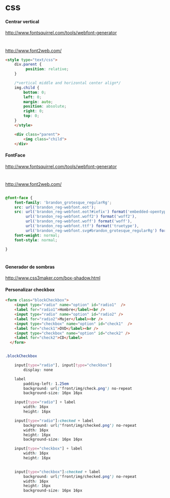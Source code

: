 # css

#### Centrar vertical
http://www.fontsquirrel.com/tools/webfont-generator
#
http://www.font2web.com/

```html
<style type="text/css">
    div.parent {
         position: relative;
    }

    /*vertical middle and horizontal center align*/
    img.child {
        bottom: 0;
        left: 0;
        margin: auto;
        position: absolute;
        right: 0;
        top: 0;
    }
    </style>

    <div class="parent">
        <img class="child"> 
    </div>
```

#### FontFace
http://www.fontsquirrel.com/tools/webfont-generator
#
http://www.font2web.com/

```css

@font-face {
    font-family: 'brandon_grotesque_regularRg';
    src: url('brandon_reg-webfont.eot');
    src: url('brandon_reg-webfont.eot?#iefix') format('embedded-opentype'),
         url('brandon_reg-webfont.woff2') format('woff2'),
         url('brandon_reg-webfont.woff') format('woff'),
         url('brandon_reg-webfont.ttf') format('truetype'),
         url('brandon_reg-webfont.svg#brandon_grotesque_regularRg') format('svg');
    font-weight: normal;
    font-style: normal;

}
```
#
#### Generador de sombras
http://www.css3maker.com/box-shadow.html


#### Personalizar checkbox

```html
<form class="blockCheckbox">
    <input type="radio" name="option" id="radio1"  />
    <label for="radio1">Hombre</label><br />
    <input type="radio" name="option" id="radio2" />
    <label for="radio2">Mujer</label><br />
    <input type="checkbox" name="option" id="check1"  />
    <label for="check1">DVD</label><br />
    <input type="checkbox" name="option" id="check2" />
    <label for="check2">CD</label>
  </form>
```

```css

.blockCheckbox

	input[type="radio"], input[type="checkbox"]
		display: none

	label
		padding-left: 1.25em
		background: url('front/img/check.png') no-repeat 
		background-size: 16px 16px

	input[type="radio"] + label
		width: 16px
		height: 16px

	input[type="radio"]:checked + label
		background: url('front/img/checked.png') no-repeat 
		width: 16px
		height: 16px
		background-size: 16px 16px

	input[type="checkbox"] + label
		width: 16px 
		height: 16px
		

	input[type="checkbox"]:checked + label
		background: url('front/img/checked.png') no-repeat 
		width: 16px
		height: 16px
		background-size: 16px 16px
```
#



